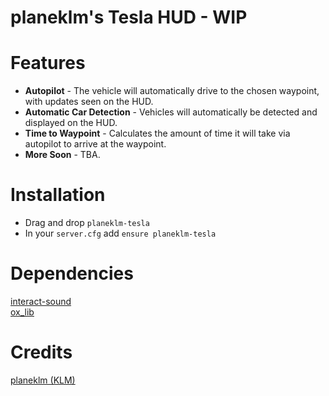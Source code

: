 # planeklm's Tesla HUD - WIP

# Features
* **Autopilot** - The vehicle will automatically drive to the chosen waypoint, with updates seen on the HUD.
* **Automatic Car Detection** - Vehicles will automatically be detected and displayed on the HUD.
* **Time to Waypoint** - Calculates the amount of time it will take via autopilot to arrive at the waypoint.
* **More Soon** - TBA.

# Installation
* Drag and drop `planeklm-tesla`
* In your `server.cfg` add `ensure planeklm-tesla`

# Dependencies
[interact-sound](https://github.com/qbcore-framework/interact-sound)\
[ox_lib](https://github.com/overextended/ox_lib)

# Credits
[planeklm (KLM)](https://github.com/planeklm)
